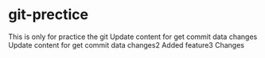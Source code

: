 # git-prectice
This is only for practice the git 
Update content for get commit data changes
Update content for get commit data changes2
Added feature3 Changes